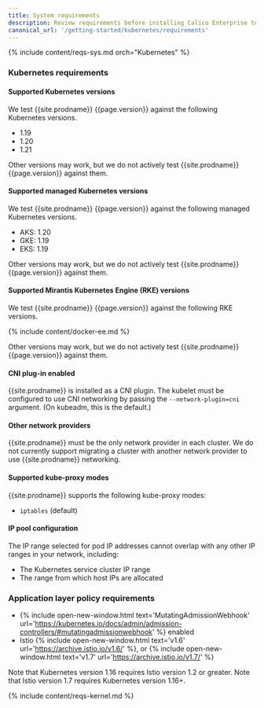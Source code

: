 ```yaml
---
title: System requirements
description: Review requirements before installing Calico Enterprise to ensure success.
canonical_url: '/getting-started/kubernetes/requirements'
---
```


{% include content/reqs-sys.md orch="Kubernetes" %}

### Kubernetes requirements

#### Supported Kubernetes versions

We test {{site.prodname}} {{page.version}} against the following Kubernetes versions.

- 1.19
- 1.20
- 1.21

Other versions may work, but we do not actively test {{site.prodname}}
{{page.version}} against them.

#### Supported managed Kubernetes versions

We test {{site.prodname}} {{page.version}} against the following managed Kubernetes versions.

- AKS: 1.20 
- GKE: 1.19
- EKS: 1.19

Other versions may work, but we do not actively test {{site.prodname}}
{{page.version}} against them.

#### Supported Mirantis Kubernetes Engine (RKE) versions

We test {{site.prodname}} {{page.version}} against the following RKE versions.

{% include content/docker-ee.md %}

Other versions may work, but we do not actively test {{site.prodname}}
{{page.version}} against them.

#### CNI plug-in enabled

{{site.prodname}} is installed as a CNI plugin. The kubelet must be configured
to use CNI networking by passing the `--network-plugin=cni` argument. (On
kubeadm, this is the default.)

#### Other network providers

{{site.prodname}} must be the only network provider in each cluster. We do
not currently support migrating a cluster with another network provider to
use {{site.prodname}} networking.

#### Supported kube-proxy modes

{{site.prodname}} supports the following kube-proxy modes:
- `iptables` (default)

#### IP pool configuration

The IP range selected for pod IP addresses cannot overlap with any other
IP ranges in your network, including:

- The Kubernetes service cluster IP range
- The range from which host IPs are allocated

### Application layer policy requirements

- {% include open-new-window.html text='MutatingAdmissionWebhook' url='https://kubernetes.io/docs/admin/admission-controllers/#mutatingadmissionwebhook' %} enabled
- Istio {% include open-new-window.html text='v1.6' url='https://archive.istio.io/v1.6/' %}, or {% include open-new-window.html text='v1.7' url='https://archive.istio.io/v1.7/' %}

Note that Kubernetes version 1.16 requires Istio version 1.2 or greater.
Note that Istio version 1.7 requires Kubernetes version 1.16+.

{% include content/reqs-kernel.md %}

